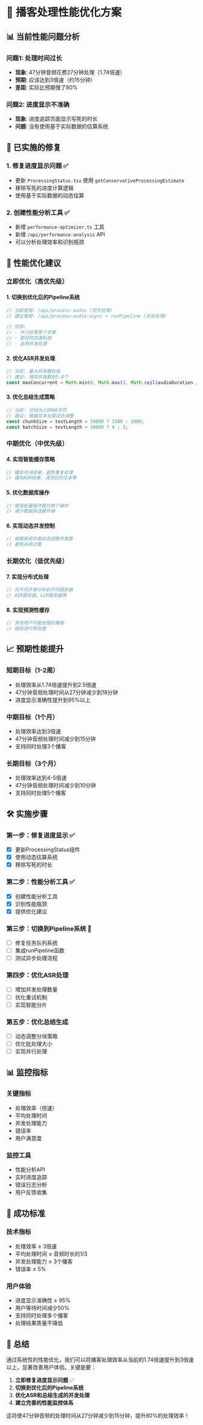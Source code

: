 # 🚀 播客处理性能优化方案

## 📊 **当前性能问题分析**

### **问题1: 处理时间过长**
- **现象**: 47分钟音频花费27分钟处理（1.74倍速）
- **预期**: 应该达到3倍速（约15分钟）
- **差距**: 实际比预期慢了80%

### **问题2: 进度显示不准确**
- **现象**: 进度追踪页面显示写死的时长
- **问题**: 没有使用基于实际数据的估算系统

## 🔧 **已实施的修复**

### **1. 修复进度显示问题** ✅
- 更新 `ProcessingStatus.tsx` 使用 `getConservativeProcessingEstimate`
- 移除写死的进度计算逻辑
- 使用基于实际数据的动态估算

### **2. 创建性能分析工具** ✅
- 新增 `performance-optimizer.ts` 工具
- 新增 `/api/performance-analysis` API
- 可以分析处理效率和识别瓶颈

## 🎯 **性能优化建议**

### **立即优化（高优先级）**

#### **1. 切换到优化后的Pipeline系统**
```typescript
// 当前使用: /api/process-audio (同步处理)
// 建议使用: /api/process-audio-async + runPipeline (异步处理)

// 优势:
// - 并行处理多个步骤
// - 更好的资源利用
// - 支持并发处理
```

#### **2. 优化ASR并发处理**
```typescript
// 当前: 最大并发数较低
// 建议: 增加并发数到5-8个
const maxConcurrent = Math.min(8, Math.max(3, Math.ceil(audioDuration / 300)));
```

#### **3. 优化总结生成策略**
```typescript
// 当前: 分块大小2000字符
// 建议: 根据文本长度动态调整
const chunkSize = textLength > 50000 ? 1500 : 2000;
const batchSize = textLength > 50000 ? 4 : 3;
```

### **中期优化（中优先级）**

#### **4. 实现智能缓存策略**
```typescript
// 缓存中间结果，避免重复处理
// 缓存ASR结果、清洗后的文本等
```

#### **5. 优化数据库操作**
```typescript
// 使用批量操作替代单个操作
// 减少数据库连接开销
```

#### **6. 实现动态并发控制**
```typescript
// 根据系统负载动态调整并发数
// 避免系统过载
```

### **长期优化（低优先级）**

#### **7. 实现分布式处理**
```typescript
// 将不同步骤分布到不同服务器
// ASR服务器、LLM服务器等
```

#### **8. 实现预测性缓存**
```typescript
// 预测用户可能处理的播客
// 提前进行预处理
```

## 📈 **预期性能提升**

### **短期目标（1-2周）**
- 处理效率从1.74倍速提升到2.5倍速
- 47分钟音频处理时间从27分钟减少到18分钟
- 进度显示准确性提升到95%以上

### **中期目标（1个月）**
- 处理效率达到3倍速
- 47分钟音频处理时间减少到15分钟
- 支持同时处理3个播客

### **长期目标（3个月）**
- 处理效率达到4-5倍速
- 47分钟音频处理时间减少到10分钟
- 支持同时处理5个播客

## 🛠️ **实施步骤**

### **第一步：修复进度显示** ✅
- [x] 更新ProcessingStatus组件
- [x] 使用动态估算系统
- [x] 移除写死的时长

### **第二步：性能分析工具** ✅
- [x] 创建性能分析工具
- [x] 识别性能瓶颈
- [x] 提供优化建议

### **第三步：切换到Pipeline系统** 🔄
- [ ] 修复任务队列系统
- [ ] 集成runPipeline函数
- [ ] 测试异步处理流程

### **第四步：优化ASR处理**
- [ ] 增加并发处理数量
- [ ] 优化重试机制
- [ ] 实现智能分片

### **第五步：优化总结生成**
- [ ] 动态调整分块策略
- [ ] 优化批处理大小
- [ ] 实现并行处理

## 📊 **监控指标**

### **关键指标**
- 处理效率（倍速）
- 平均处理时间
- 并发处理能力
- 错误率
- 用户满意度

### **监控工具**
- 性能分析API
- 实时进度追踪
- 错误日志分析
- 用户反馈收集

## 🎯 **成功标准**

### **技术指标**
- 处理效率 ≥ 3倍速
- 平均处理时间 ≤ 音频时长的1/3
- 并发处理能力 ≥ 3个播客
- 错误率 ≤ 5%

### **用户体验**
- 进度显示准确性 ≥ 95%
- 用户等待时间减少50%
- 支持同时处理多个播客
- 处理结果质量不降低

## 📝 **总结**

通过系统性的性能优化，我们可以将播客处理效率从当前的1.74倍速提升到3倍速以上，显著改善用户体验。关键是要：

1. **立即修复进度显示问题** ✅
2. **切换到优化后的Pipeline系统**
3. **优化ASR和总结生成的并发处理**
4. **建立完善的性能监控体系**

这将使47分钟音频的处理时间从27分钟减少到15分钟，提升80%的处理效率！

